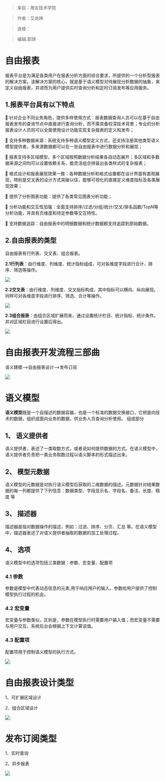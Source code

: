 >来自：用友技术学院

>作者：艾尚坤

>连接：

>编辑:郭琪

# 自由报表

报表平台是为满足各类用户在报表分析方面的综合要求，所提供的一个分析型报表的解决方案。该解决方案的核心，就是基于语义模型对待展现分析数据的抽象，来定义自由报表，并进而为用户提供实时查询分析和定时订阅发布等应用服务。


##  1.报表平台具有以下特点

	针对企业不同业务角色，提供多样使用方式：报表数据查询人员可以在基于自由报表发布的查询节点中直接进行查询分析，而不需具备较深技术背景；专业的分析报表设计人员则可以全面使用设计功能实现复杂报表的定义和发布；

	支持多种数据来源：系统支持多种语义模型定义方式，还支持注册其他类型语义模型提供者，多来源数据都可以在一张自由报表中进行数据分析和展现；

	报表支持多区域模型，多个区域按照数据分析结果各自动态展开；多区域和多数据来源之间均可以设置依赖关系，能灵活组合拼装出各类样式的复杂报表；

	格式设计和报表展现效果一致：各种数据分析和格式设置都在设计界面有直观展现，特别是交叉表的设计方式突破以往，能够可视化的直接定义维度指标及各类展现效果；

	提供了分析图表功能：提供了各类常见图表分析功能；

	分析功能和交互性加强：全面支持排序/过滤/分组/统计/交叉/排名函数/TopN等分析功能，并具有页维度和待定参数等交互特性。

	支持数据追踪：自由报表中的明细数据和统计数据都支持追踪到原始数据。


##  2.自由报表的类型

自由报表有行列表、交叉表、组合报表。

**2.1行列表**：由行维度、列维度、统计指标组成，可对各维度字段进行合计、排序、筛选等操作。

![](QQ图片20161129111415.png)

**2.2交叉表**：由行维度、列维度、交叉指标构成，其中指标可以横向、纵向展现。同样可对各维度字段进行排序、筛选、合计等操作。

![](QQ图片20161129111512.png)

**2.3组合报表**：由组合区域扩展而来，通过设置统计栏目、统计指标、统计条件。并对区域栏目进行设置后得出。

![](QQ图片20161129111554.png)

# 自由报表开发流程三部曲

语义建模——>自由报表设计——>发布订阅

![](QQ图片20161129112818.png)

# 语义模型

**语义模型**既是一个自描述的数据容器，也是一个标准的数据交换接口，它把面向技术的数据，组织成面向业务的数据，供业务人员查询分析使用。
组成部分


## 1、	语义提供者

语义提供者，表述了一类取数方式，或者说如何提供数据的方式。在语义模型中，语义提供者负责把一类业务取数过程以语义脚本的形式描述出来。


## 2、	模型元数据

语义模型的元数据是对执行语义模型后获取的二维数据的描述。元数据针对结果数据的每一列都提供了下列信息：数据类型、字段显示名、字段名、备注、长度、精度 等


## 3、	描述器

描述器是指对数据操作的描述，例如：过滤、排序、分页、汇总 等。在语义模型中，描述器表述了对语义提供者抽取的数据的加工处理过程。


## 4、	选项

语义模型中的选项包括三类数据：参数、宏变量、配置项


### 4.1	参数
参数是模型中代表动态信息的元素,用于响应用户的输入。参数给用户提供了控制模型执行过程的机会。


### 4.2	宏变量


宏变量与参数类似，区别是，参数在模型执行时需要用户输入值；而宏变量不需要与用户交互，系统后台会根据上下文计算该值。


### 4.3	配置项


配置项用于控制语义模型的执行方式。

![](QQ图片20161129140736.png)


# 自由报表设计类型

1、可扩展区域设计

2、组合区域设计

![](QQ图片20161129140912.png)

# 发布订阅类型

1、实时查询

2、异步报表

![](QQ图片20161129141010.png)